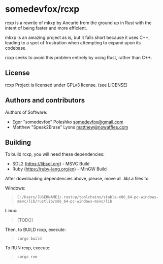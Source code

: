 # somedevfox/rcxp
rcxp is a rewrite of mkxp by Ancurio from the ground up in Rust with the intent of being faster and more efficient.

mkxp is an amazing project as is, but it falls short because it uses C++, leading to a spot of frustration when attempting to expand upon its codebase.

rcxp seeks to avoid this problem entirely by using Rust, rather than C++.

## License
rcxp Project is licensed under GPLv3 license. (see LICENSE)

## Authors and contributors
Authors of Software:
 - Egor "somedevfox" Poleshko <somedevfox@gmail.com>
 - Matthew "Speak2Erase" Lyons <matthew@nowaffles.com>

## Building
To build rcxp, you will need these dependencies:
 - SDL2 (https://libsdl.org) - MSVC Build
 - Ruby (https://ruby-lang.org/en) - MinGW Build

After downloading dependencies above, please, move all .lib/.a files to:

Windows:
> `C:/Users/[USERNAME]/.rustup/toolchains/stable-x86_64-pc-windows-msvc/lib/rustlib/x86_64-pc-windows-msvc/lib`

Linux:
> [TODO]

Then, to BUILD rcxp, execute:
> `cargo build`

To RUN rcxp, execute:
> `cargo run`